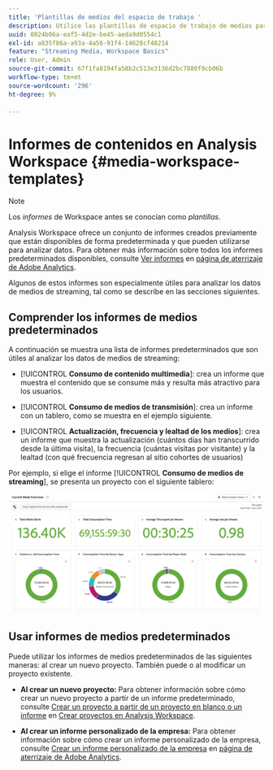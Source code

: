 ```yaml
---
title: 'Plantillas de medios del espacio de trabajo '
description: Utilice las plantillas de espacio de trabajo de medios para analizar los datos de seguimiento. Elija plantillas estándar para medios de adquisición o de transmisión, o cree sus propias plantillas personalizadas.
uuid: 0024b06a-eaf5-4d2e-be45-aeda9d0554c1
exl-id: a835f86a-a93a-4a56-91f4-14628cf48214
feature: "Streaming Media, Workspace Basics"
role: User, Admin
source-git-commit: 67f1fa8194fa58b2c513e3136d2bc7880f9cb06b
workflow-type: tm+mt
source-wordcount: '296'
ht-degree: 9%

---
```


# Informes de contenidos en Analysis Workspace {#media-workspace-templates}

>[!NOTE]
>
>Los *informes* de Workspace antes se conocían como *plantillas*.

Analysis Workspace ofrece un conjunto de informes creados previamente que están disponibles de forma predeterminada y que pueden utilizarse para analizar datos. Para obtener más información sobre todos los informes predeterminados disponibles, consulte [Ver informes](https://experienceleague.adobe.com/docs/analytics/analyze/landing.html?lang=en#menus) en [página de aterrizaje de Adobe Analytics](https://experienceleague.adobe.com/docs/analytics/analyze/landing.html?lang=es).

Algunos de estos informes son especialmente útiles para analizar los datos de medios de streaming, tal como se describe en las secciones siguientes.

## Comprender los informes de medios predeterminados

A continuación se muestra una lista de informes predeterminados que son útiles al analizar los datos de medios de streaming:

* [!UICONTROL **Consumo de contenido multimedia**]: crea un informe que muestra el contenido que se consume más y resulta más atractivo para los usuarios.

* [!UICONTROL **Consumo de medios de transmisión**]: crea un informe con un tablero, como se muestra en el ejemplo siguiente.

* [!UICONTROL **Actualización, frecuencia y lealtad de los medios**]: crea un informe que muestra la actualización (cuántos días han transcurrido desde la última visita), la frecuencia (cuántas visitas por visitante) y la lealtad (con qué frecuencia regresan al sitio cohortes de usuarios)

Por ejemplo, si elige el informe [!UICONTROL **Consumo de medios de streaming**], se presenta un proyecto con el siguiente tablero:

![](/help/reporting/assets/aa-workspace.png)

## Usar informes de medios predeterminados

Puede utilizar los informes de medios predeterminados de las siguientes maneras:
al crear un nuevo proyecto. También puede o al modificar un proyecto existente.

* **Al crear un nuevo proyecto:** Para obtener información sobre cómo crear un nuevo proyecto a partir de un informe predeterminado, consulte [Crear un proyecto a partir de un proyecto en blanco o un informe](https://experienceleague.adobe.com/docs/analytics/analyze/analysis-workspace/build-workspace-project/create-projects.html?lang=en#create-a-project-from-a-blank-project-or-a-report) en [Crear proyectos en Analysis Workspace](https://experienceleague.adobe.com/docs/analytics/analyze/analysis-workspace/build-workspace-project/create-projects.html?lang=en#create-a-project-from-a-blank-project-or-a-report).

* **Al crear un informe personalizado de la empresa:** Para obtener información sobre cómo crear un informe personalizado de la empresa, consulte [Crear un informe personalizado de la empresa](https://experienceleague.adobe.com/docs/analytics/analyze/landing.html?lang=en#company-report) en [página de aterrizaje de Adobe Analytics](https://experienceleague.adobe.com/docs/analytics/analyze/landing.html?lang=es).
